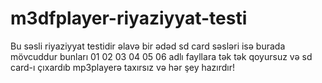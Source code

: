 # m3dfplayer-riyaziyyat-testi
Bu  səsli riyaziyyat testidir əlavə bir ədəd sd card səsləri isə burada mövcuddur bunları 01 02 03 04 05 06 adlı fayllara tək tək qoyursuz və sd card-ı çıxardıb mp3playerə taxırsız və hər şey hazırdır! 
